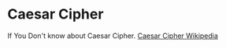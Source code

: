 # Caesar Cipher
If You Don't know about Caesar Cipher.
[Caesar Cipher Wikipedia](https://en.wikipedia.org/wiki/Caesar_cipher)
